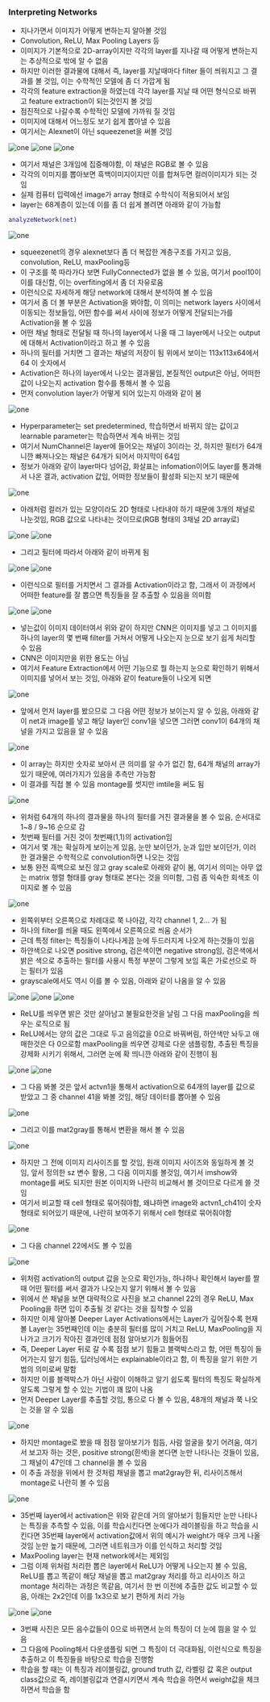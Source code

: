 ### Interpreting Networks
- 지나가면서 이미지가 어떻게 변하는지 알아볼 것임
- Convolution, ReLU, Max Pooling Layers 등
- 이미지가 기본적으로 2D-array이지만 각각의 layer를 지나갈 때 어떻게 변하는지는 추상적으로 밖에 알 수 없음
- 하지만 이러한 결과물에 대해서 즉, layer를 지날때마다 filter 들이 씌워지고 그 결과를 볼 것임, 이는 수학적인 모델에 좀 더 가깝게 됨
- 각각의 feature extraction을 하였는데 각각 layer를 지날 때 어떤 형식으로 바뀌고 feature extraction이 되는것인지 볼 것임
- 점진적으로 나갈수록 수학적인 모델에 가까워 질 것임
- 이미지에 대해서 어느정도 보기 쉽게 뽑아낼 수 있음
- 여기서는 Alexnet이 아닌 squeezenet을 써볼 것임

![one](/img/DeepLearning/Interpreting/one.png)
![one](/img/DeepLearning/Interpreting/two.png)
![one](/img/DeepLearning/Interpreting/three.png)

- 여기서 채널은 3개임에 집중해야함, 이 채널은 RGB로 볼 수 있음
- 각각의 이미지를 뽑아보면 흑백이미지이지만 이를 합쳐두면 컬러이미지가 되는 것임
- 실제 컴퓨터 입력에선 image가 array 형태로 수학식이 적용되어서 보임
- layer는 68계층이 있는데 이를 좀 더 쉽게 볼려면 아래와 같이 가능함

```matlab
analyzeNetwork(net)
```

![one](/img/DeepLearning/Interpreting/four.png)

- squeezenet의 경우 alexnet보다 좀 더 복잡한 계층구조를 가지고 있음, convolution, ReLU, maxPooling등
- 이 구조를 쭉 따라가다 보면 FullyConnected가 없을 볼 수 있음, 여기서 pool10이 이를 대신함, 이는 overfiting에서 좀 더 자유로움
- 이런식으로 자세하게 해당 network에 대해서 분석하여 볼 수 있음
- 여기서 좀 더 볼 부분은 Activation을 봐야함, 이 의미는 network layers 사이에서 이동되는 정보들임, 어떤 함수를 써서 사이에 정보가 어떻게 전달되는가를 Activation을 볼 수 있음
- 어떤 채널 형태로 전달될 때 하나의 layer에서 나올 때 그 layer에서 나오는 output에 대해서 Activation이라고 하고 볼 수 있음
- 하나의 필터를 거치면 그 결과는 채널의 저장이 됨 위에서 보이는 113x113x64에서 64 이 숫자에서
- Activation은 하나의 layer에서 나오는 결과물임, 본질적인 output은 아님, 어떠한 값이 나오는지 activation 함수를 통해서 볼 수 있음
- 먼저 convolution layer가 어떻게 되어 있는지 아래와 같이 봄

![one](/img/DeepLearning/Interpreting/five.png)

- Hyperparameter는 set predetermined, 학습하면서 바뀌지 않는 값이고 learnable parameter는 학습하면서 계속 바뀌는 것임
- 여기서 NumChannel은 layer에 들어오는 채널이 3이라는 것, 하지만 필터가 64개니깐 빠져나오는 채널은 64개가 되어서 마지막이 64임
- 정보가 아래와 같이 layer마다 넘어감, 화살표는 infomation이어도 layer를 통과해서 나온 결과, activation 값임, 어떠한 정보들이 활성화 되는지 보기 때문에

![one](/img/DeepLearning/Interpreting/six.png)

- 아래처럼 컬러가 있는 모양이라도 2D 형태로 나타내야 하기 때문에 3개의 채널로 나눈것임, RGB 값으로 나타내는 것이므로(RGB 형태의 3채널 2D array로)

![one](/img/DeepLearning/Interpreting/seven.png)
![one](/img/DeepLearning/Interpreting/eight.png)

- 그리고 필터에 따라서 아래와 같이 바뀌게 됨

![one](/img/DeepLearning/Interpreting/nine.png)
![one](/img/DeepLearning/Interpreting/ten.png)

- 이런식으로 필터를 거치면서 그 결과를 Activation이라고 함, 그래서 이 과정에서 어떠한 feature를 잘 뽑으면 특징들을 잘 추출할 수 있음을 의미함

![one](/img/DeepLearning/Interpreting/eleven.png)
![one](/img/DeepLearning/Interpreting/twelve.png)

- 넣는값이 이미지 데이터여서 위와 같이 하지만 CNN은 이미지를 넣고 그 이미지를 하나의 layer의 몇 번째 filter를 거쳐서 어떻게 나오는지 눈으로 보기 쉽게 처리할 수 있음
- CNN은 이미지만을 위한 용도는 아님
- 여기서 Feature Extraction에서 어떤 기능으로 뭘 하는지 눈으로 확인하기 위해서 이미지를 넣어서 보는 것임, 아래와 같이 feature들이 나오게 되면

![one](/img/DeepLearning/Interpreting/thirteen.png)

- 앞에서 먼저 layer를 봤으므로 그 다음 어떤 정보가 보이는지 알 수 있음, 아래와 같이 net과 image를 넣고 해당 layer인 conv1을 넣으면 그러면 conv1이 64개의 채널을 가지고 있음을 알 수 있음

![one](/img/DeepLearning/Interpreting/fourteen.png)

- 이 array는 하지만 숫자로 보아서 큰 의미를 알 수가 없긴 함, 64개 채널의 array가 있기 때문에, 여러가지가 있음을 추측만 가능함
- 이 결과를 직접 볼 수 있음 montage를 썻지만 imtile을 써도 됨

![one](/img/DeepLearning/Interpreting/fifteen.png)

- 위처럼 64개의 하나의 결과물을 하나의 필터를 거친 결과물을 볼 수 있음, 순서대로 1~8 / 9~16 순으로 감
- 첫번째 필터를 거친 것이 첫번째(1,1)의 activation임
- 여기서 몇 개는 확실하게 보이는게 있음, 눈만 보이던가, 눈과 입만 보이던가, 이러한 결과물은 수학적으로 convolution하면 나오는 것임
- 보통 완전 흑백으로 보진 않고 gray scale로 아래와 같이 봄, 여기서 의미는 아무 없는 matrix 행렬 형태를 gray 형태로 본다는 것을 의미함, 그럼 좀 익숙한 회색조 이미지로 볼 수 있음

![one](/img/DeepLearning/Interpreting/sixteen.png)

- 왼쪽위부터 오른쪽으로 차례대로 쭉 나아감, 각각 channel 1, 2... 가 됨
- 하나의 filter를 씌울 때도 왼쪽에서 오른쪽으로 씌움 순서가
- 근데 특정 filter는 특징들이 나타나게끔 눈에 두드러지게 나오게 하는것들이 있음
- 하얀색으로 나오면 positive strong, 검은색이면 negative strong임, 검은색에서 밝은 색으로 추출하는 필터를 사용시 특정 부분이 그렇게 보임 혹은 가로선으로 하는 필터가 있음
- grayscale에서도 역시 이를 볼 수 있음, 아래와 같이 나옴을 알 수 있음

![one](/img/DeepLearning/Interpreting/seventeen.png)
![one](/img/DeepLearning/Interpreting/eighteen.png)
![one](/img/DeepLearning/Interpreting/nineteen.png)

- ReLU를 씌우면 밝은 것만 살아남고 불필요한것을 날림 그 다음 maxPooling을 씌우는 로직으로 됨
- ReLU에서는 양의 값은 그대로 두고 음의값을 0으로 바꿔버림, 하얀색만 놔두고 애매한것은 다 0으로함 maxPooling을 씌우면 강제로 다운 샘플링함, 추출된 특징을 강제화 시키기 위해서, 그러면 눈에 확 띄니깐 아래와 같이 진행이 됨

![one](/img/DeepLearning/Interpreting/twenty.png)
![one](/img/DeepLearning/Interpreting/twentyone.png)

- 그 다음 봐볼 것은 앞서 actvn1을 통해서 activation으로 64개의 layer를 값으로 받았고 그 중 channel 41을 봐볼 것임, 해당 데이터를 뽑아볼 수 있음

![one](/img/DeepLearning/Interpreting/twentytwo.png)

- 그리고 이를 mat2gray를 통해서 변환을 해서 볼 수 있음

![one](/img/DeepLearning/Interpreting/twentythree.png)

- 하지만 그 전에 이미지 리사이즈를 할 것임, 원래 이미지 사이즈와 동일하게 볼 것임, 앞서 정의한 sz 변수 활용, 그 다음 이미지를 볼것임, 여기서 imshow와 montage를 써도 되지만 원본 이미지와 나란히 비교해서 볼 것이므로 다르게 쓸 것임
- 여기서 비교할 때 cell 형태로 묶어줘야함, 왜냐하면 image와 actvn1_ch41이 숫자형태로 되어있기 때문에, 나란히 보여주기 위해서 cell 형태로 묶어줘야함

![one](/img/DeepLearning/Interpreting/twentyfour.png)

- 그 다음 channel 22에서도 볼 수 있음

![one](/img/DeepLearning/Interpreting/twentyfive.png)

- 위처럼 activation의 output 값을 눈으로 확인가능, 하나하나 확인해서 layer를 짤 때 어떤 필터를 써서 결과가 나오는지 알기 위해서 볼 수 있음
- 위에서 쓴 채널을 보면 대략적으로 사진을 보고 channel 22의 경우 ReLU, Max Pooling을 하면 입이 추출될 것 같다는 것을 짐작할 수 있음
- 하지만 이제 알아볼 Deeper Layer Activations에서는 Layer가 깊어질수록 현재 볼 Layer는 35번째인데 이는 충분히 필터를 많이 거치고 ReLU, MaxPooling을 지나가고 크기가 작아진 결과인데 점점 알아보기가 힘들어짐
- 즉, Deeper Layer 뒤로 갈 수록 점점 보기 힘들고 블랙박스라고 함, 어떤 특징이 들어가는지 알기 힘듬, 딥러닝에서는 explainable이라고 함, 이 특징을 알기 위한 기법의 의미로써 말함
- 하지만 이를 블랙박스가 아닌 사람이 이해하고 알기 쉽도록 필터의 특징도 확실하게 알도록 그렇게 할 수 있는 기법이 꽤 많이 나옴
- 먼저 Deeper Layer를 추출할 것임, 통으로 다 볼 수 있음, 48개의 채널과 쭉 나오는 것을 알 수 있음

![one](/img/DeepLearning/Interpreting/thirty.png)

- 하지만 montage로 봤을 때 점점 알아보기가 힘듬, 사람 얼굴을 찾기 어려움, 여기서 보고자 하는 것은, positive strong(흰색)을 본다면 눈만 나타나는 것들이 있음, 그 채널이 47인데 그 channel을 볼 수 있음
- 이 추출 과정을 위에서 한 것처럼 채널을 뽑고 mat2gray한 뒤, 리사이즈해서 montage로 나란히 볼 수 있음

![one](/img/DeepLearning/Interpreting/thirtyone.png)

- 35번째 layer에서 activation은 위와 같은데 거의 알아보기 힘들지만 눈만 나타나는 특징을 추측할 수 있음, 이를 학습시킨다면 눈에다가 레이블링을 하고 학습을 시킨다면 35번째 layer에서 activation값에서 위의 예시가 weight가 매우 크게 나올 것임 눈만 높기 때문에, 그러면 네트워크가 이를 인식하고 처리할 것임
- MaxPooling layer는 현재 network에서는 제외임
- 그럼 이제 위처럼 처리한 뽑은 layer에서 ReLU가 어떻게 나오는지 볼 수 있음, ReLU를 뽑고 똑같이 해당 채널을 뽑고 mat2gray 처리를 하고 리사이즈 하고 montage 처리하는 과정은 똑같음, 여기서 한 번 이전에 추출한 값도 비교할 수 있음, 아래는 2x2인데 이를 1x3으로 보기 편하게 처리 가능

![one](/img/DeepLearning/Interpreting/thirtytwo.png)
![one](/img/DeepLearning/Interpreting/thirtythree.png)

- 3번째 사진은 모든 음수값들이 0으로 바뀌면서 눈의 특징이 더 눈에 띔을 알 수 있음
- 그 다음에 Pooling해서 다운샘플링 되면 그 특징이 더 극대화됨, 이런식으로 특징을 추출하고 이 특징들을 바탕으로 학습을 진행함
- 학습을 할 때는 이 특징과 레이블링값, ground truth 값, 라벨링 값 혹은 output class값으로 즉, 레이블링값과 연결시키면서 계속 학습을 하면서 weight값을 체크하면서 학습을 함